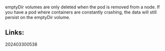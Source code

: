 
emptyDir volumes are only deleted when the pod is removed from a node. If you have a pod where containers are constantly crashing, the data will still persist on the emptyDir volume.

## Links:



202403300538